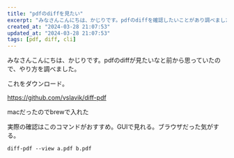 ```yaml
---
title: "pdfのdiffを見たい"
excerpt: "みなさんこんにちは、かじりです。pdfのdiffを確認したいことがあり調べました"
created_at: "2024-03-28 21:07:53"
updated_at: "2024-03-28 21:07:53"
tags: [pdf, diff, cli]
---
```


みなさんこんにちは、かじりです。pdfのdiffが見たいなと前から思っていたので、やり方を調べました。

これをダウンロード。

https://github.com/vslavik/diff-pdf

macだったのでbrewで入れた

実際の確認はこのコマンドがおすすめ。GUIで見れる。ブラウザだった気がする。

```
diff-pdf --view a.pdf b.pdf
```